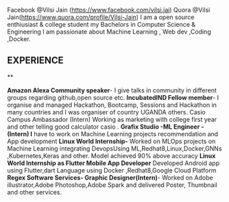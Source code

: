 Facebook @Vilsi Jain (https://www.facebook.com/vilsi.jai)
Quora @Vilsi Jain(https://www.quora.com/profile/Vilsi-Jain)
I am a open source enthiusiast & college student my Bachelors in Computer Science & Engineering
I am passionate about Machine Learning , Web dev ,Coding ,Docker.

## EXPERIENCE

**                                                                                                                              

**Amazon Alexa Community speaker**- I give talks in community in different groups regarding github,open source etc. 
**IncubatedIND Fellow member**- I organise and managed Hackathon, Bootcamp, Sessions and Hackathon in many countries and I was organiser of country UGANDA others.
Casio Campus Ambassador (Intern) Working as marketing with college first year and other telling good calculator casio . 
**Grafix Studio -**ML Engineer - (Intern) I**** have to work on Machine Learning projects recommendation and App development 
**Linux World Internship-** Worked on MLOps projects on Machine Learning integrating DevopsUsing ML,Redhat8,Linux,Docker,GNNs ,Kubernetes,Keras and other. Model achieved 90% above accuracy 
**Linux World Internship as Flutter Mobile App Developer** Developed Android app using Flutter,dart Language using Docker ,Redhat8,Google Cloud Platform 
**Regex Software Services- Graphic Designer(Intern)**- Worked on Adobe illustrator,Adobe Photoshop,Adobe Spark and delivered Poster, Thumbnail and other services. 
